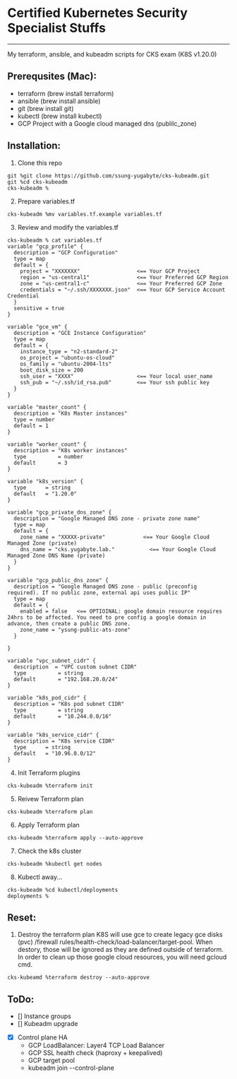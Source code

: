 # Certified Kubernetes Security Specialist Stuffs
---
My terraform, ansible, and kubeadm scripts for CKS exam (K8S v1.20.0)

## Prerequsites (Mac):
- terraform (brew install terraform)
- ansible (brew install ansible)
- git (brew install git)
- kubectl (brew install kubectl)
- GCP Project with a Google cloud managed dns (publilc_zone)

## Installation:
1. Clone this repo
```
git %git clone https://github.com/ssung-yugabyte/cks-kubeadm.git
git %cd cks-kubeadm
cks-kubeadm % 
```
2. Prepare variables.tf
```
cks-kubeadm %mv variables.tf.example variables.tf
```
3. Review and modify the variables.tf
```
cks-kubeadm % cat variables.tf
variable "gcp_profile" {
  description = "GCP Configuration"
  type = map
  default = {
    project = "XXXXXXX"                  <== Your GCP Project
    region = "us-central1"               <== Your Preferred GCP Region
    zone = "us-central1-c"               <== Your Preferred GCP Zone
    credentials = "~/.ssh/XXXXXXX.json"  <== Your GCP Service Account Credential
  }
  sensitive = true
}

variable "gce_vm" {
  description = "GCE Instance Configuration"
  type = map
  default = {
    instance_type = "n2-standard-2"
    os_project = "ubuntu-os-cloud"
    os_family = "ubuntu-2004-lts"
    boot_disk_size = 200
    ssh_user = "XXXX"                    <== Your local user_name
    ssh_pub = "~/.ssh/id_rsa.pub"        <== Your ssh public key
  }
}

variable "master_count" {
  description = "K8s Master instances"
  type = number
  default = 1
}

variable "worker_count" {
  description = "K8s worker instances"
  type          = number
  default       = 3
}

variable "k8s_version" {
  type		= string
  default	= "1.20.0"
}

variable "gcp_private_dns_zone" {
  description = "Google Managed DNS zone - private zone name"
  type = map
  default = {
    zone_name = "XXXXX-private"            <== Your Google Cloud Managed Zone (private)
    dns_name = "cks.yugabyte.lab."           <== Your Google Cloud Managed Zone DNS Name (private)
  } 
}

variable "gcp_public_dns_zone" {
  description = "Google Managed DNS zone - public (preconfig required). If no public zone, external api uses public IP"
  type = map
  default = {
    enabled = false   <== OPTIOINAL: google domain resource requires 24hrs to be affected. You need to pre config a google domain in advance, then create a public DNS zone.
    zone_name = "ysung-public-ats-zone"
  }

}

variable "vpc_subnet_cidr" {
  description  = "VPC custom subnet CIDR"
  type          = string
  default       = "192.168.20.0/24"
}

variable "k8s_pod_cidr" {
  description = "K8s pod subnet CIDR"
  type          = string
  default       = "10.244.0.0/16"
}

variable "k8s_service_cidr" {
  description = "K8s service CIDR"
  type		= string
  default	= "10.96.0.0/12"
}

```
4. Init Terraform plugins
```
cks-kubeadm %terraform init
```
5. Reivew Terraform plan
```
cks-kubeadm %terraform plan
```
6. Apply Terraform plan
```
cks-kubeadm %terraform apply --auto-approve
```
7. Check the k8s cluster
```
cks-kubeadm %kubectl get nodes
```
8. Kubectl away...
```
cks-kubeadm %cd kubectl/deployments
deployments %
```

## Reset:
1. Destroy the terraform plan
  K8S will use gce to create legacy gce disks (pvc) /firewall rules/health-check/load-balancer/target-pool. When destory, those will be ignored as they are defined outside of terraform. In order to clean up those google cloud resources, you will need gcloud cmd. 

```
cks-kubeamd %terraform destroy --auto-approve
```

## ToDo:
- [] Instance groups
- [] Kubeadm upgrade
- [x] Control plane HA
  - GCP LoadBalancer: Layer4 TCP Load Balancer
  - GCP SSL health check (haproxy + keepalived)
  - GCP target pool
  - kubeadm join --control-plane
